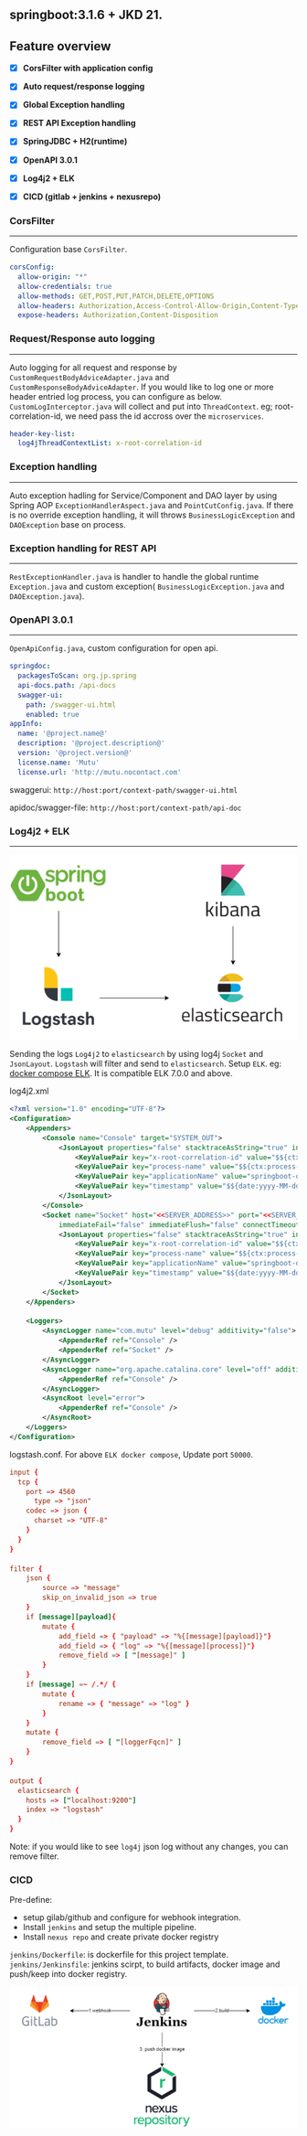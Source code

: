 ## springboot:3.1.6 + JKD 21.

## Feature overview

*   [x] **CorsFilter with application config**
*   [x] **Auto request/response logging**
*   [x] **Global Exception handling**
*   [x] **REST API Exception handling**
*   [x] **SpringJDBC + H2(runtime)**
*   [x] **OpenAPI 3.0.1**
*   [x] **Log4j2 + ELK**
*   [x] **CICD (gitlab + jenkins + nexusrepo)**


### CorsFilter
---

Configuration base `CorsFilter`.

```yaml
corsConfig:
  allow-origin: "*"
  allow-credentials: true 
  allow-methods: GET,POST,PUT,PATCH,DELETE,OPTIONS
  allow-headers: Authorization,Access-Control-Allow-Origin,Content-Type,User-Account,sessionID,X-XSS-Protection,X-Content-Type-Options,Cache-Control,Pragma,Expires,X-Frame-Options,Content-Security-Policy
  expose-headers: Authorization,Content-Disposition
```

### Request/Response auto logging
---

Auto logging for all request and response by `CustomRequestBodyAdviceAdapter.java` and `CustomResponseBodyAdviceAdapter`. If you would like to log one or more header entried log process, you can configure as below. `CustomLogInterceptor.java` will collect and put into `ThreadContext`. eg; root-correlation-id, we need pass the id accross over the `microservices`.

```yaml
header-key-list:
  log4jThreadContextList: x-root-correlation-id
```

### Exception handling 
---
Auto exception hadling for Service/Component and DAO layer by using Spring AOP `ExceptionHandlerAspect.java` and `PointCutConfig.java`. If there is no override exception handling, it will throws `BusinessLogicException` and `DAOException` base on process.


### Exception handling for REST API
---

`RestExceptionHandler.java` is handler to handle the global runtime `Exception.java` and custom exception( `BusinessLogicException.java` and `DAOException.java`).


### OpenAPI 3.0.1
---

`OpenApiConfig.java`, custom configuration for open api.

```yaml
springdoc:
  packagesToScan: org.jp.spring
  api-docs.path: /api-docs
  swagger-ui:
    path: /swagger-ui.html
    enabled: true
appInfo:
  name: '@project.name@'
  description: '@project.description@'
  version: '@project.version@'
  license.name: 'Mutu'
  license.url: 'http://mutu.nocontact.com'
```
swaggerui: `http://host:port/context-path/swagger-ui.html`

apidoc/swagger-file: `http://host:port/context-path/api-doc`


### Log4j2 + ELK
---

![ELK](images/ELK.png)

Sending the logs `Log4j2` to `elasticsearch` by using log4j `Socket` and `JsonLayout`. `Logstash` will filter and send to `elasticsearch`. Setup `ELK`. eg: [docker compose ELK](https://github.com/deviantony/docker-elk). It is compatible ELK 7.0.0 and above.

log4j2.xml
```xml
<?xml version="1.0" encoding="UTF-8"?>
<Configuration>
    <Appenders>
        <Console name="Console" target="SYSTEM_OUT">
            <JsonLayout properties="false" stacktraceAsString="true" includeStacktrace="true" eventEol="true" compact="false" objectMessageAsJsonObject="true">
				<KeyValuePair key="x-root-correlation-id" value="$${ctx:x-root-correlation-id}"/>
				<KeyValuePair key="process-name" value="$${ctx:process-name}"/>
				<KeyValuePair key="applicationName" value="springboot-demo"/>
				<KeyValuePair key="timestamp" value="$${date:yyyy-MM-dd HH:mm:ss.SSS}" />
			</JsonLayout>            
        </Console>
		<Socket name="Socket" host="<<SERVER_ADDRESS>>" port="<<SERVER_PORT>>" protocol="TCP" bufferedIO="true" bufferSize="1048576"
			immediateFail="false" immediateFlush="false" connectTimeoutMillis="2000" reconnectionDelayMillis="5000" ignoreExceptions="true"> 		    
			<JsonLayout properties="false" stacktraceAsString="true" includeStacktrace="true" eventEol="true" compact="true" objectMessageAsJsonObject="true">
				<KeyValuePair key="x-root-correlation-id" value="$${ctx:x-root-correlation-id}"/>
				<KeyValuePair key="process-name" value="$${ctx:process-name}"/>
				<KeyValuePair key="applicationName" value="springboot-demo"/>
				<KeyValuePair key="timestamp" value="$${date:yyyy-MM-dd HH:mm:ss.SSS}" />
			</JsonLayout> 			
		</Socket>
    </Appenders>
 
    <Loggers>
        <AsyncLogger name="com.mutu" level="debug" additivity="false">
			<AppenderRef ref="Console" />
			<AppenderRef ref="Socket" />
		</AsyncLogger>
		<AsyncLogger name="org.apache.catalina.core" level="off" additivity="false">
			<AppenderRef ref="Console" />
		</AsyncLogger>		
		<AsyncRoot level="error">
			<AppenderRef ref="Console" />
		</AsyncRoot>    
    </Loggers>
</Configuration>
```
logstash.conf. For above `ELK docker compose`, Update port `50000`.

```conf
input {
  tcp {
    port => 4560
	  type => "json"
    codec => json {
      charset => "UTF-8"
    }	
  }
}

filter {
	json {
		source => "message"
		skip_on_invalid_json => true
	}
	if [message][payload]{
		mutate {
		    add_field => { "payload" => "%{[message][payload]}"}
			add_field => { "log" => "%{[message][process]}"}
			remove_field => [ "[message]" ]
		}
	}
	if [message] =~ /.*/ {
		mutate {
			rename => { "message" => "log" }
		}
	}
	mutate {
		remove_field => [ "[loggerFqcn]" ]
	}	
}

output {
  elasticsearch {
    hosts => ["localhost:9200"]
    index => "logstash"
  }
}
```
Note: if you would like to see `log4j` json log without any changes, you can remove filter. 

### CICD

Pre-define:
- setup gilab/github and configure for webhook integration.
- Install `jenkins` and setup the multiple pipeline.
- Install `nexus repo` and create private docker registry

`jenkins/Dockerfile`: is dockerfile for this project template.
`jenkins/Jenkinsfile`: jenkins scirpt, to build artifacts, docker image and push/keep into docker registry.

![ELK](images/cicd-1.png)